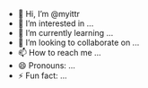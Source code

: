 - 👋 Hi, I’m @myittr
- 👀 I’m interested in ...
- 🌱 I’m currently learning ...
- 💞️ I’m looking to collaborate on ...
- 📫 How to reach me ...
- 😄 Pronouns: ...
- ⚡ Fun fact: ...

<!---
myittr/myittr is a ✨ special ✨ repository because its `README.md` (this file) appears on your GitHub profile.
You can click the Preview link to take a look at your changes.
--->
